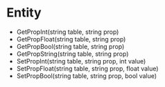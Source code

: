 # Entity

* GetPropInt\(string table, string prop\)
* GetPropFloat\(string table, string prop\)
* GetPropBool\(string table, string prop\)
* GetPropString\(string table, string prop\)
* SetPropInt\(string table, string prop, int value\)
* SetPropFloat\(string table, string prop, float value\)
* SetPropBool\(string table, string prop, bool value\)



